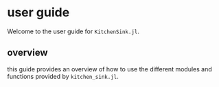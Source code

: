 # user guide

Welcome to the user guide for `KitchenSink.jl`.

## overview

this guide provides an overview of how to use the different modules and functions provided by `kitchen_sink.jl`.
